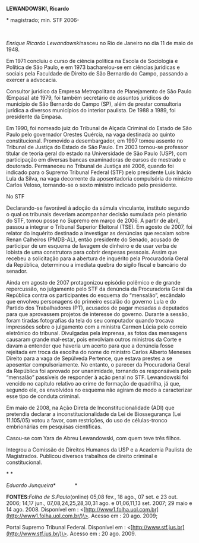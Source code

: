 **LEWANDOWSKI, Ricardo**

\* magistrado; min. STF 2006-

 

*Enrique Ricardo Lewandowski*nasceu no Rio de Janeiro no dia 11 de maio
de 1948.

Em 1971 concluiu o curso de ciência política na Escola de Sociologia e
Política de São Paulo, e em 1973 bacharelou-se em ciências jurídicas e
sociais pela Faculdade de Direito de São Bernardo do Campo, passando a
exercer a advocacia.

Consultor jurídico da Empresa Metropolitana de Planejamento de São Paulo
(Empasa) até 1979, foi também secretário de assuntos jurídicos do
município de São Bernardo do Campo (SP), além de prestar consultoria
jurídica a diversos municípios do interior paulista. De 1988 a 1989, foi
presidente da Empasa.

Em 1990, foi nomeado juiz do Tribunal de Alçada Criminal do Estado de
São Paulo pelo governador Orestes Quércia, na vaga destinada ao quinto
constitucional. Promovido a desembargador, em 1997 tomou assento no
Tribunal de Justiça do Estado de São Paulo. Em 2003 tornou-se professor
titular de teoria geral do estado na Universidade de São Paulo (USP),
com participação em diversas bancas examinadoras de cursos de mestrado e
doutorado. Permaneceu no Tribunal de Justiça até 2006, quando foi
indicado para o Supremo Tribunal Federal (STF) pelo presidente Luís
Inácio Lula da Silva, na vaga decorrente da aposentadoria compulsória do
ministro Carlos Veloso, tornando-se o sexto ministro indicado pelo
presidente.

No STF

Declarando-se favorável à adoção da súmula vinculante, instituto segundo
o qual os tribunais deveriam acompanhar decisão sumulada pelo plenário
do STF, tomou posse no Supremo em março de 2006. A partir de abril,
passou a integrar o Tribunal Superior Eleitoral (TSE). Em agosto de
2007, foi relator do inquérito destinado a investigar as denúncias que
recaíam sobre Renan Calheiros (PMDB-AL), então presidente do Senado,
acusado de participar de um esquema de lavagem de dinheiro e de usar
verba de lobista de uma construtora para cobrir despesas pessoais. Assim
que recebeu a solicitação para a abertura de inquérito pela Procuradoria
Geral da República, determinou a imediata quebra do sigilo fiscal e
bancário do senador.

Ainda em agosto de 2007 protagonizou episódio polêmico e de grande
repercussão, no julgamento pelo STF da denúncia da Procuradoria Geral da
República contra os participantes do esquema do “mensalão”, escândalo
que envolveu personagens do primeiro escalão do governo Lula e do
Partido dos Trabalhadores (PT), acusados de pagar mesadas a deputados
para que aprovassem projetos de interesse do governo. Durante a sessão,
foram tiradas fotografias da tela do seu computador quando trocava
impressões sobre o julgamento com a ministra Carmen Lúcia pelo correio
eletrônico do tribunal. Divulgadas pela imprensa, as fotos das mensagens
causaram grande mal-estar, pois envolviam outros ministros da Corte e
davam a entender que haveria um acerto para que a denúncia fosse
rejeitada em troca da escolha do nome do ministro Carlos Alberto Meneses
Direito para a vaga de Sepúlveda Pertence, que estava prestes a se
aposentar compulsoriamente. No entanto, o parecer da Procuradoria Geral
da República foi aprovado por unanimidade, tornando os responsáveis pelo
“mensalão” passíveis de responder à ação penal no STF. Lewandowski foi
vencido no capítulo relativo ao crime de formação de quadrilha, já que,
segundo ele, os envolvidos no esquema não agiram de modo a caracterizar
esse tipo de conduta criminal.

Em maio de 2008, na Ação Direta de Inconstitucionalidade (ADI) que
pretendia declarar a inconstitucionalidade da Lei de Biossegurança (Lei
11.105/05) votou a favor, com restrições, do uso de células-tronco
embrionárias em pesquisas científicas.

Casou-se com Yara de Abreu Lewandowski, com quem teve três filhos.

Integrou a Comissão de Direitos Humanos da USP e a Academia Paulista de
Magistrados. Publicou diversos trabalhos de direito criminal e
constitucional.

* *

*Eduardo Junqueira**             *

**FONTES**:*Folha de S.Paulo*(online) 05,08 fev., 18 ago., 07 set. e 23
out. 2006; 14,17 jun., 07,08,24,25,28,30,31 ago. e 01,06,11,13 set.
2007; 29 maio e 14 ago. 2008. Disponível em :
\<[http://www1.folha.uol.com.br](http://www1.folha.uol.com.br/)\>.
Acesso em : 20 ago. 2009;

Portal Supremo Tribunal Federal. Disponível em :
\<[http://www.stf.jus.br](http://www.stf.jus.br/)\>. Acesso em : 20 ago.
2009.

 

 

 

 

     

          

  
